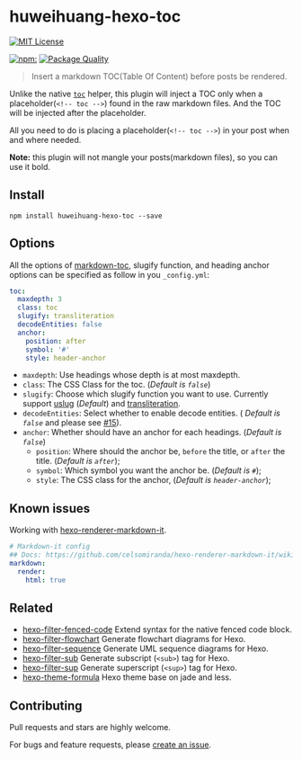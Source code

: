 # huweihuang-hexo-toc

[![MIT License](https://img.shields.io/badge/license-MIT_License-green.svg?style=flat-square)](https://github.com/huweihuang/hexo-toc/blob/master/LICENSE)

[![npm:](https://img.shields.io/npm/v/huweihuang-hexo-toc.svg?style=flat-square)](https://www.npmjs.com/packages/huweihuang-hexo-toc)
[![Package Quality](http://npm.packagequality.com/shield/huweihuang-hexo-toc.svg)](http://packagequality.com/#?package=huweihuang-hexo-toc)

> Insert a markdown TOC(Table Of Content) before posts be rendered.

Unlike the native [`toc`](http://hexo.io/docs/helpers.html#toc) helper, this plugin will inject a TOC only when a placeholder(`<!-- toc -->`) found in the raw markdown files. And the TOC will be injected after the placeholder.

All you need to do is placing a placeholder(`<!-- toc -->`) in your post when and where needed.

**Note:** this plugin will not mangle your posts(markdown files), so you can use it bold.


## Install

```node
npm install huweihuang-hexo-toc --save
```

## Options

All the options of [markdown-toc](https://github.com/jonschlinkert/markdown-toc),
slugify function, and heading anchor options can be specified as follow in you `_config.yml`:

```yaml
toc:
  maxdepth: 3
  class: toc
  slugify: transliteration
  decodeEntities: false
  anchor:
    position: after
    symbol: '#'
    style: header-anchor
```

- `maxdepth`: Use headings whose depth is at most maxdepth.
- `class`: The CSS Class for the toc. (*Default is `false`*)
- `slugify`: Choose which slugify function you want to use. Currently support [uslug](https://github.com/jeremys/uslug) (*Default*) and [transliteration](https://github.com/andyhu/node-transliteration).
- `decodeEntities`: Select whether to enable decode entities. ( *Default is `false`* and please see [#15](https://github.com/bubkoo/hexo-toc/pull/15)).
- `anchor`: Whether should have an anchor for each headings. (*Default is `false`*)
    - `position`: Where should the anchor be, `before` the title, or `after` the title. (*Default is `after`*);
    - `symbol`: Which symbol you want the anchor be. (*Default is `#`*);
    - `style`: The CSS class for the anchor, (*Default is `header-anchor`*);

## Known issues

Working with [hexo-renderer-markdown-it](https://github.com/celsomiranda/hexo-renderer-markdown-it).

```yaml
# Markdown-it config
## Docs: https://github.com/celsomiranda/hexo-renderer-markdown-it/wiki
markdown:
  render:
    html: true
```

## Related
   
- [hexo-filter-fenced-code](https://github.com/bubkoo/hexo-filter-fenced-code) Extend syntax for the native fenced code block.
- [hexo-filter-flowchart](https://github.com/bubkoo/hexo-filter-flowchart) Generate flowchart diagrams for Hexo.
- [hexo-filter-sequence](https://github.com/bubkoo/hexo-filter-sequence) Generate UML sequence diagrams for Hexo.
- [hexo-filter-sub](https://github.com/bubkoo/hexo-filter-sub) Generate subscript (`<sub>`) tag for Hexo.
- [hexo-filter-sup](https://github.com/bubkoo/hexo-filter-sup) Generate superscript (`<sup>`) tag for Hexo.
- [hexo-theme-formula](https://github.com/bubkoo/hexo-theme-formula) Hexo theme base on jade and less. 

## Contributing

Pull requests and stars are highly welcome.

For bugs and feature requests, please [create an issue](https://github.com/huweihuang/hexo-toc/issues/new).
